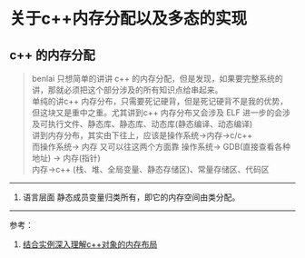 # 关于c++内存分配以及多态的实现

## c++ 的内存分配
> benlai 只想简单的讲讲 c++ 的内存分配，但是发现，如果要完整系统的讲，那就必须把这个部分涉及的所有知识点给串起来。  
> 单纯的讲c++ 内存分布，只需要死记硬背，但是死记硬背不是我的优势，但这块又是重中之重。尤其讲到c++ 内存分布又会涉及 ELF 进一步的会涉及可执行文件、静态库、静态库、动态库(静态编译、动态编译)  
> 讲到内存分布，其实由下往上，应该是操作系统->内存->c/c++  
>  而操作系统-> 内存 又可以往这两个方面靠
>  操作系统-> GDB(直接查看各种地址) -> 内存(指针)  
>  内存->c++ (栈、堆、全局变量、静态存储区)、常量存储区、代码区



---
1. 语言层面
静态成员变量归类所有，即它的内存空间由类分配。




---
参考：
1. [结合实例深入理解c++对象的内存布局](https://www.zhihu.com/search?type=content&q=c%2B%2B%20%E5%86%85%E5%AD%98%E5%88%86%E5%B8%83)
